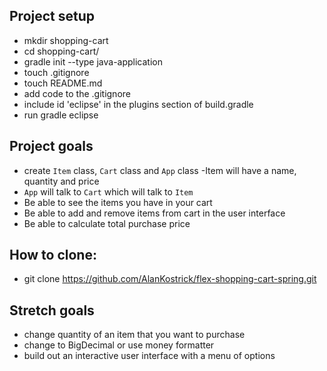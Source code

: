 ## Project setup
- mkdir shopping-cart
- cd shopping-cart/
- gradle init --type java-application
- touch .gitignore
- touch README.md
- add code to the .gitignore
- include id 'eclipse' in the plugins section of build.gradle
- run gradle eclipse

## Project goals
- create `Item` class, `Cart` class and `App` class
	-Item will have a name, quantity and price
- `App` will talk to `Cart` which will talk to `Item`
- Be able to see the items you have in your cart
- Be able to add and remove items from cart in the user interface
- Be able to calculate total purchase price

## How to clone:
- git clone https://github.com/AlanKostrick/flex-shopping-cart-spring.git


## Stretch goals
- change quantity of an item that you want to purchase
- change to BigDecimal or use money formatter
- build out an interactive user interface with a menu of options

